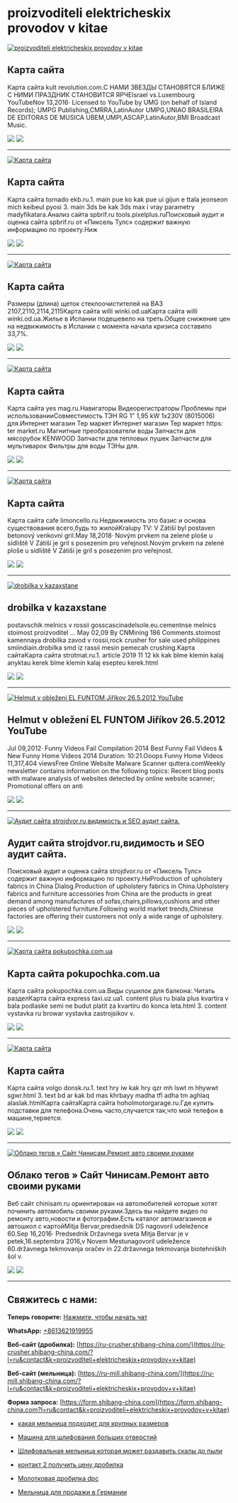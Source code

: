 # proizvoditeli elektricheskix provodov v kitae

<a href="https://swt.shibang-china.com/?l=ru&img&k=proizvoditeli+elektricheskix+provodov+v+kitae" target="_blank">![proizvoditeli elektricheskix provodov v kitae](http://static.shibang-china.com/all-800x300/124.jpg)</a>

## Карта сайта
Карта сайта kult revolution.com.С НАМИ ЗВЕЗДЫ СТАНОВЯТСЯ БЛИЖЕ С НИМИ ПРАЗДНИК СТАНОВИТСЯ ЯРЧЕIsrael vs.Luxembourg YouTubeNov 13,2016· Licensed to YouTube by UMG (on behalf of Island Records); UMPG Publishing,CMRRA,LatinAutor UMPG,UNIAO BRASILEIRA DE EDITORAS DE MUSICA UBEM,UMPI,ASCAP,LatinAutor,BMI Broadcast Music.


<a href="https://whatsapp.shibangsoft.com/WhatsApp.php" target="_blank" title="WhatsApp">![](http://static.shibang-china.com/icon/whatsapp.png)</a> <a href="https://swt.shibang-china.com/?l=ru&icon&k=proizvoditeli+elektricheskix+provodov+v+kitae" target="_blank">![](http://static.shibang-china.com/icon/chat-ru.png)</a>

---

<a href="https://swt.shibang-china.com/?l=ru&img&k=proizvoditeli+elektricheskix+provodov+v+kitae" target="_blank">![Карта сайта](http://static.shibang-china.com/all-800x300/506.jpg)</a>

## Карта сайта
Карта сайта tornado ekb.ru.1. main pue ko kak pue ui gijun e ttala jeonseon mich keibeul pyosi 3. main 3ds be kak 3ds max i vray parametry madyfikatara.Анализ сайта spbrif.ru tools.pixelplus.ruПоисковый аудит и оценка сайта spbrif.ru от «Пиксель Тулс» содержит важную информацию по проекту.Ниж


<a href="https://whatsapp.shibangsoft.com/WhatsApp.php" target="_blank" title="WhatsApp">![](http://static.shibang-china.com/icon/whatsapp.png)</a> <a href="https://swt.shibang-china.com/?l=ru&icon&k=proizvoditeli+elektricheskix+provodov+v+kitae" target="_blank">![](http://static.shibang-china.com/icon/chat-ru.png)</a>

---

<a href="https://swt.shibang-china.com/?l=ru&img&k=proizvoditeli+elektricheskix+provodov+v+kitae" target="_blank">![Карта сайта](http://static.shibang-china.com/all-800x300/1070.jpg)</a>

## Карта сайта
Размеры (длина) щеток стеклоочистителей на ВАЗ 2107,2110,2114,2115Карта сайта willi winki.od.uaКарта сайта willi winki.od.ua.Жилье в Испании подешевело на треть.Общее снижение цен на недвижимость в Испании с момента начала кризиса составило 33,7%.


<a href="https://whatsapp.shibangsoft.com/WhatsApp.php" target="_blank" title="WhatsApp">![](http://static.shibang-china.com/icon/whatsapp.png)</a> <a href="https://swt.shibang-china.com/?l=ru&icon&k=proizvoditeli+elektricheskix+provodov+v+kitae" target="_blank">![](http://static.shibang-china.com/icon/chat-ru.png)</a>

---

<a href="https://swt.shibang-china.com/?l=ru&img&k=proizvoditeli+elektricheskix+provodov+v+kitae" target="_blank">![Карта сайта](http://static.shibang-china.com/all-800x300/202.jpg)</a>

## Карта сайта
Карта сайта yes mag.ru.Навигаторы Видеорегистраторы Проблемы при использованииСовместимость ТЭН RG 1" 1,95 kW 1x230V (8015006) для.Интернет магазин Тер маркет Интернет магазин Тер маркет https: ter market.ru Магнитные преобразователи воды Запчасти для мясорубок KENWOOD Запчасти для тепловых пушек Запчасти для мультиварок Фильтры для воды ТЭНы для.


<a href="https://whatsapp.shibangsoft.com/WhatsApp.php" target="_blank" title="WhatsApp">![](http://static.shibang-china.com/icon/whatsapp.png)</a> <a href="https://swt.shibang-china.com/?l=ru&icon&k=proizvoditeli+elektricheskix+provodov+v+kitae" target="_blank">![](http://static.shibang-china.com/icon/chat-ru.png)</a>

---

<a href="https://swt.shibang-china.com/?l=ru&img&k=proizvoditeli+elektricheskix+provodov+v+kitae" target="_blank">![Карта сайта](http://static.shibang-china.com/all-800x300/1262.jpg)</a>

## Карта сайта
Карта сайта cafe limoncello.ru.Недвижимость это базис и основа существования всего,будь то жилойKralupy TV: V Zátiší byl postaven betonový venkovní gril.May 18,2018· Novým prvkem na zelené ploše u sídliště V Zátiší je gril s posezením pro veřejnost.Novým prvkem na zelené ploše u sídliště V Zátiší je gril s posezením pro veřejnost.


<a href="https://whatsapp.shibangsoft.com/WhatsApp.php" target="_blank" title="WhatsApp">![](http://static.shibang-china.com/icon/whatsapp.png)</a> <a href="https://swt.shibang-china.com/?l=ru&icon&k=proizvoditeli+elektricheskix+provodov+v+kitae" target="_blank">![](http://static.shibang-china.com/icon/chat-ru.png)</a>

---

<a href="https://swt.shibang-china.com/?l=ru&img&k=proizvoditeli+elektricheskix+provodov+v+kitae" target="_blank">![drobilka v kazaxstane](http://static.shibang-china.com/all-800x300/564.jpg)</a>

## drobilka v kazaxstane
postavschik melnics v rossii gosscascinadelsole.eu.cementnse melnics stoimost proizvoditel … May 02,09 By CNMining 186 Comments.stoimost kamennaya drobilka zavod v rossii,rock crusher for sale used philippines smiindiain.drobilka smd iz rassii mesin pemecah crushing.Карта сайтаКарта сайта strotmat.ru.1. article 2019 11 12 kk kak blme klemin kalaj anyktau kerek blme klemin kalaj esepteu kerek.html


<a href="https://whatsapp.shibangsoft.com/WhatsApp.php" target="_blank" title="WhatsApp">![](http://static.shibang-china.com/icon/whatsapp.png)</a> <a href="https://swt.shibang-china.com/?l=ru&icon&k=proizvoditeli+elektricheskix+provodov+v+kitae" target="_blank">![](http://static.shibang-china.com/icon/chat-ru.png)</a>

---

<a href="https://swt.shibang-china.com/?l=ru&img&k=proizvoditeli+elektricheskix+provodov+v+kitae" target="_blank">![Helmut v obležení EL FUNTOM Jiříkov 26.5.2012 YouTube](http://static.shibang-china.com/all-800x300/39.jpg)</a>

## Helmut v obležení EL FUNTOM Jiříkov 26.5.2012 YouTube
Jul 09,2012· Funny Videos Fail Compilation 2014 Best Funny Fail Videos & New Funny Home Videos 2014 Duration: 10:21.Ooops Funny Home Videos 11,317,404 viewsFree Online Website Malware Scanner quttera.comWeekly newsletter contains information on the following topics: Recent blog posts with malware analysis of websites detected by online website scanner; Promotional offers on anti


<a href="https://whatsapp.shibangsoft.com/WhatsApp.php" target="_blank" title="WhatsApp">![](http://static.shibang-china.com/icon/whatsapp.png)</a> <a href="https://swt.shibang-china.com/?l=ru&icon&k=proizvoditeli+elektricheskix+provodov+v+kitae" target="_blank">![](http://static.shibang-china.com/icon/chat-ru.png)</a>

---

<a href="https://swt.shibang-china.com/?l=ru&img&k=proizvoditeli+elektricheskix+provodov+v+kitae" target="_blank">![Аудит сайта strojdvor.ru,видимость и SEO аудит сайта.](http://static.shibang-china.com/all-800x300/1371.jpg)</a>

## Аудит сайта strojdvor.ru,видимость и SEO аудит сайта.
Поисковый аудит и оценка сайта strojdvor.ru от «Пиксель Тулс» содержит важную информацию по проекту.НиProduction of upholstery fabrics in China Dialog.Production of upholstery fabrics in China.Upholstery fabrics and furniture accessories from China are the products in great demand among manufactures of sofas,chairs,pillows,cushions and other pieces of upholstered furniture.Following world market trends,Chinese factories are offering their customers not only a wide range of upholstery.


<a href="https://whatsapp.shibangsoft.com/WhatsApp.php" target="_blank" title="WhatsApp">![](http://static.shibang-china.com/icon/whatsapp.png)</a> <a href="https://swt.shibang-china.com/?l=ru&icon&k=proizvoditeli+elektricheskix+provodov+v+kitae" target="_blank">![](http://static.shibang-china.com/icon/chat-ru.png)</a>

---

<a href="https://swt.shibang-china.com/?l=ru&img&k=proizvoditeli+elektricheskix+provodov+v+kitae" target="_blank">![Карта сайта pokupochka.com.ua](http://static.shibang-china.com/all-800x300/792.jpg)</a>

## Карта сайта pokupochka.com.ua
Карта сайта pokupochka.com.ua.Виды сушилок для балкона:.Читать разделКарта сайта express taxi.uz.ua1. content plus ru biala plus kvartira v bala podlaske semi ne budut platit za kvartiru do konca leta.html 3. content vystavka ru browar vystavka zastrojsikov v.


<a href="https://whatsapp.shibangsoft.com/WhatsApp.php" target="_blank" title="WhatsApp">![](http://static.shibang-china.com/icon/whatsapp.png)</a> <a href="https://swt.shibang-china.com/?l=ru&icon&k=proizvoditeli+elektricheskix+provodov+v+kitae" target="_blank">![](http://static.shibang-china.com/icon/chat-ru.png)</a>

---

<a href="https://swt.shibang-china.com/?l=ru&img&k=proizvoditeli+elektricheskix+provodov+v+kitae" target="_blank">![Карта сайта](http://static.shibang-china.com/all-800x300/96.jpg)</a>

## Карта сайта
Карта сайта volgo donsk.ru.1. text hry iw kak hry qzr mh lswt m hhywwt sgwr.html 3. text bd ar kak bd mas khrbayy madha tfl adha tm aghlaq alaslak.htmlКарта сайтаКарта сайта hoholmotorgarage.ru.Где купить подставки для телефона.Очень часто,случается так,что мой телефон в машине,теряется.


<a href="https://whatsapp.shibangsoft.com/WhatsApp.php" target="_blank" title="WhatsApp">![](http://static.shibang-china.com/icon/whatsapp.png)</a> <a href="https://swt.shibang-china.com/?l=ru&icon&k=proizvoditeli+elektricheskix+provodov+v+kitae" target="_blank">![](http://static.shibang-china.com/icon/chat-ru.png)</a>

---

<a href="https://swt.shibang-china.com/?l=ru&img&k=proizvoditeli+elektricheskix+provodov+v+kitae" target="_blank">![Облако тегов » Сайт Чинисам.Ремонт авто своими руками](http://static.shibang-china.com/all-800x300/582.jpg)</a>

## Облако тегов » Сайт Чинисам.Ремонт авто своими руками
Веб сайт chinisam.ru ориентирован на автолюбителей которые хотят починить автомобиль своими руками.Здесь вы найдете видео по ремонту авто,новости и фотографии.Есть каталог автомагазинов и автошкол с картойMitja Bervar,predsednik DS nagovoril udeležence 60.Sep 16,2016· Predsednik Državnega sveta Mitja Bervar je v petek,16.septembra 2016,v Novem Mestunagovoril udeležence 60.državnega tekmovanja oračev in 22.državnega tekmovanja biotehniških šol v.


<a href="https://whatsapp.shibangsoft.com/WhatsApp.php" target="_blank" title="WhatsApp">![](http://static.shibang-china.com/icon/whatsapp.png)</a> <a href="https://swt.shibang-china.com/?l=ru&icon&k=proizvoditeli+elektricheskix+provodov+v+kitae" target="_blank">![](http://static.shibang-china.com/icon/chat-ru.png)</a>

---
## Свяжитесь с нами:

**Теперь говорите:** [Нажмите, чтобы начать чат](https://swt.shibang-china.com?l=ru&contact&k=proizvoditeli+elektricheskix+provodov+v+kitae)

**WhatsApp:**  [+8613621919955](https://whatsapp.shibangsoft.com/WhatsApp.php)

**Веб-сайт (дробилка):** [https://ru-crusher.shibang-china.com/](https://ru-crusher.shibang-china.com/?l=ru&contact&k=proizvoditeli+elektricheskix+provodov+v+kitae)

**Веб-сайт (мельница):** [https://ru-mill.shibang-china.com/](https://ru-mill.shibang-china.com/?l=ru&contact&k=proizvoditeli+elektricheskix+provodov+v+kitae)

**Форма запроса:** [https://form.shibang-china.com](https://form.shibang-china.com?l=ru&contact&k=proizvoditeli+elektricheskix+provodov+v+kitae)

* [какая мельница подходит для крупных размеров](../16/%D0%BA%D0%B0%D0%BA%D0%B0%D1%8F%20%D0%BC%D0%B5%D0%BB%D1%8C%D0%BD%D0%B8%D1%86%D0%B0%20%D0%BF%D0%BE%D0%B4%D1%85%D0%BE%D0%B4%D0%B8%D1%82%20%D0%B4%D0%BB%D1%8F%20%D0%BA%D1%80%D1%83%D0%BF%D0%BD%D1%8B%D1%85%20%D1%80%D0%B0%D0%B7%D0%BC%D0%B5%D1%80%D0%BE%D0%B2.md)

* [Машина для шлифования больших отверстий](../19/%D0%9C%D0%B0%D1%88%D0%B8%D0%BD%D0%B0%20%D0%B4%D0%BB%D1%8F%20%D1%88%D0%BB%D0%B8%D1%84%D0%BE%D0%B2%D0%B0%D0%BD%D0%B8%D1%8F%20%D0%B1%D0%BE%D0%BB%D1%8C%D1%88%D0%B8%D1%85%20%D0%BE%D1%82%D0%B2%D0%B5%D1%80%D1%81%D1%82%D0%B8%D0%B9.md)

* [Шлифовальная мельница которая может раздавить скалы до пыли](../20/%D0%A8%D0%BB%D0%B8%D1%84%D0%BE%D0%B2%D0%B0%D0%BB%D1%8C%D0%BD%D0%B0%D1%8F%20%D0%BC%D0%B5%D0%BB%D1%8C%D0%BD%D0%B8%D1%86%D0%B0%20%D0%BA%D0%BE%D1%82%D0%BE%D1%80%D0%B0%D1%8F%20%D0%BC%D0%BE%D0%B6%D0%B5%D1%82%20%D1%80%D0%B0%D0%B7%D0%B4%D0%B0%D0%B2%D0%B8%D1%82%D1%8C%20%D1%81%D0%BA%D0%B0%D0%BB%D1%8B%20%D0%B4%D0%BE%20%D0%BF%D1%8B%D0%BB%D0%B8.md)

* [контакт 2 получить цену дробилка](../16/%D0%BA%D0%BE%D0%BD%D1%82%D0%B0%D0%BA%D1%82%202%20%D0%BF%D0%BE%D0%BB%D1%83%D1%87%D0%B8%D1%82%D1%8C%20%D1%86%D0%B5%D0%BD%D1%83%20%D0%B4%D1%80%D0%BE%D0%B1%D0%B8%D0%BB%D0%BA%D0%B0.md)

* [Молотковая дробилка dpc](../20/%D0%9C%D0%BE%D0%BB%D0%BE%D1%82%D0%BA%D0%BE%D0%B2%D0%B0%D1%8F%20%D0%B4%D1%80%D0%BE%D0%B1%D0%B8%D0%BB%D0%BA%D0%B0%20dpc.md)

* [Мельница для продажи в Германии](../19/%D0%9C%D0%B5%D0%BB%D1%8C%D0%BD%D0%B8%D1%86%D0%B0%20%D0%B4%D0%BB%D1%8F%20%D0%BF%D1%80%D0%BE%D0%B4%D0%B0%D0%B6%D0%B8%20%D0%B2%20%D0%93%D0%B5%D1%80%D0%BC%D0%B0%D0%BD%D0%B8%D0%B8.md)
